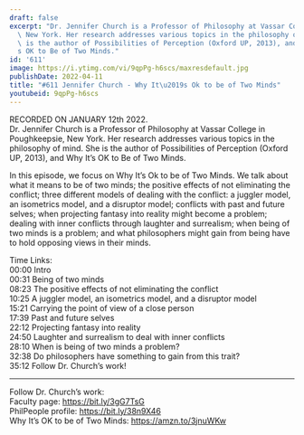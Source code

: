 ```yaml
---
draft: false
excerpt: "Dr. Jennifer Church is a Professor of Philosophy at Vassar College in Poughkeepsie,\
  \ New York. Her research addresses various topics in the philosophy of mind. She\
  \ is the author of Possibilities of Perception (Oxford UP, 2013), and Why It\u2019\
  s OK to Be of Two Minds."
id: '611'
image: https://i.ytimg.com/vi/9qpPg-h6scs/maxresdefault.jpg
publishDate: 2022-04-11
title: "#611 Jennifer Church - Why It\u2019s Ok to be of Two Minds"
youtubeid: 9qpPg-h6scs
---
```

<div class="timelinks">

RECORDED ON JANUARY 12th 2022.  
Dr. Jennifer Church is a Professor of Philosophy at Vassar College in Poughkeepsie, New York. Her research addresses various topics in the philosophy of mind. She is the author of Possibilities of Perception (Oxford UP, 2013), and Why It’s OK to Be of Two Minds.

In this episode, we focus on Why It’s Ok to be of Two Minds. We talk about what it means to be of two minds; the positive effects of not eliminating the conflict; three different models of dealing with the conflict: a juggler model, an isometrics model, and a disruptor model; conflicts with past and future selves; when projecting fantasy into reality might become a problem; dealing with inner conflicts through laughter and surrealism; when being of two minds is a problem; and what philosophers might gain from being have to hold opposing views in their minds.

Time Links:  
<time>00:00</time> Intro  
<time>00:31</time> Being of two minds  
<time>08:23</time> The positive effects of not eliminating the conflict  
<time>10:25</time> A juggler model, an isometrics model, and a disruptor model  
<time>15:21</time> Carrying the point of view of a close person  
<time>17:39</time> Past and future selves  
<time>22:12</time> Projecting fantasy into reality  
<time>24:50</time> Laughter and surrealism to deal with inner conflicts  
<time>28:10</time> When is being of two minds a problem?  
<time>32:38</time> Do philosophers have something to gain from this trait?  
<time>35:12</time> Follow Dr. Church’s work!

---

Follow Dr. Church’s work:  
Faculty page: https://bit.ly/3gG7TsG  
PhilPeople profile: https://bit.ly/38n9X46  
Why It’s OK to be of Two Minds: https://amzn.to/3jnuWKw
</div>

